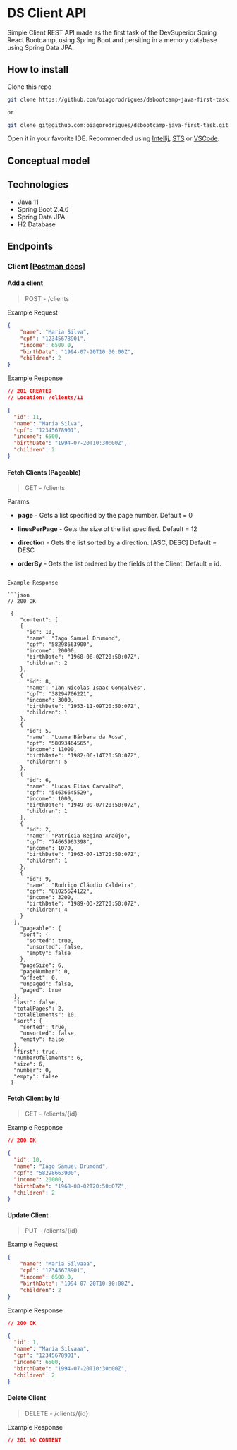 # DS Client API

Simple Client REST API made as the first task of the DevSuperior Spring React Bootcamp, using Spring Boot and persiting in a memory database using Spring Data JPA.

## How to install

Clone this repo
```bash
git clone https://github.com/oiagorodrigues/dsbootcamp-java-first-task.git

or 

git clone git@github.com:oiagorodrigues/dsbootcamp-java-first-task.git
```

Open it in your favorite IDE. 
Recommended using [Intellij](https://www.jetbrains.com/pt-br/idea/), [STS](https://spring.io/tools) or [VSCode](https://code.visualstudio.com/).

## Conceptual model



## Technologies

- Java 11
- Spring Boot 2.4.6
- Spring Data JPA
- H2 Database

## Endpoints

### Client [[Postman docs]](https://documenter.getpostman.com/view/6767905/TzXzEcpC#cf7c6d12-e9b6-4ec5-8a8a-80e51297d65b)

#### Add a client

> POST - /clients

Example Request

```json
{
    "name": "Maria Silva",
    "cpf": "12345678901",
    "income": 6500.0,
    "birthDate": "1994-07-20T10:30:00Z",
    "children": 2
}
```

Example Response

```json
// 201 CREATED
// Location: /clients/11

{
  "id": 11,
  "name": "Maria Silva",
  "cpf": "12345678901",
  "income": 6500,
  "birthDate": "1994-07-20T10:30:00Z",
  "children": 2
}
```

#### Fetch Clients (Pageable)

> GET - /clients

Params

- **page** - Gets a list specified by the page number. Default = 0

- **linesPerPage** - Gets the size of the list specified. Default = 12

- **direction** - Gets the list sorted by a direction. [ASC, DESC] Default = DESC

- **orderBy** - Gets the list ordered by the fields of the Client. Default = id.
```

Example Response

```json
// 200 OK

 {
    "content": [
    {
      "id": 10,
      "name": "Iago Samuel Drumond",
      "cpf": "58298663900",
      "income": 20000,
      "birthDate": "1968-08-02T20:50:07Z",
      "children": 2
    },
    {
      "id": 8,
      "name": "Ian Nicolas Isaac Gonçalves",
      "cpf": "38294706221",
      "income": 3000,
      "birthDate": "1953-11-09T20:50:07Z",
      "children": 1
    },
    {
      "id": 5,
      "name": "Luana Bárbara da Rosa",
      "cpf": "58093464565",
      "income": 11000,
      "birthDate": "1982-06-14T20:50:07Z",
      "children": 5
    },
    {
      "id": 6,
      "name": "Lucas Elias Carvalho",
      "cpf": "54636645529",
      "income": 1000,
      "birthDate": "1949-09-07T20:50:07Z",
      "children": 1
    },
    {
      "id": 2,
      "name": "Patrícia Regina Araújo",
      "cpf": "74665963398",
      "income": 1070,
      "birthDate": "1963-07-13T20:50:07Z",
      "children": 1
    },
    {
      "id": 9,
      "name": "Rodrigo Cláudio Caldeira",
      "cpf": "81025624122",
      "income": 3200,
      "birthDate": "1989-03-22T20:50:07Z",
      "children": 4
    }
  ],
    "pageable": {
    "sort": {
      "sorted": true,
      "unsorted": false,
      "empty": false
    },
    "pageSize": 6,
    "pageNumber": 0,
    "offset": 0,
    "unpaged": false,
    "paged": true
  },
  "last": false,
  "totalPages": 2,
  "totalElements": 10,
  "sort": {
    "sorted": true,
    "unsorted": false,
    "empty": false
  },
  "first": true,
  "numberOfElements": 6,
  "size": 6,
  "number": 0,
  "empty": false
 }
```

#### Fetch Client by Id

> GET - /clients/{id}

Example Response

```json
// 200 OK

{
  "id": 10,
  "name": "Iago Samuel Drumond",
  "cpf": "58298663900",
  "income": 20000,
  "birthDate": "1968-08-02T20:50:07Z",
  "children": 2
}
```

#### Update Client

> PUT - /clients/{id}

Example Request

```json
{
    "name": "Maria Silvaaa",
    "cpf": "12345678901",
    "income": 6500.0,
    "birthDate": "1994-07-20T10:30:00Z",
    "children": 2
}
```

Example Response

```json
// 200 OK

{
  "id": 1,
  "name": "Maria Silvaaa",
  "cpf": "12345678901",
  "income": 6500,
  "birthDate": "1994-07-20T10:30:00Z",
  "children": 2
}
```

#### Delete Client

> DELETE - /clients/{id}

Example Response

```json
// 201 NO CONTENT
```
